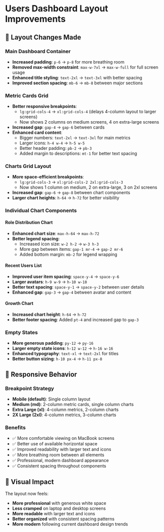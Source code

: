 # Users Dashboard Layout Improvements

## 🎨 Layout Changes Made

### Main Dashboard Container
- **Increased padding**: `p-6` → `p-8` for more breathing room
- **Removed max-width constraint**: `max-w-7xl` → `max-w-full` for full screen usage
- **Enhanced title styling**: `text-2xl` → `text-3xl` with better spacing
- **Improved section spacing**: `mb-6` → `mb-8` between major sections

### Metric Cards Grid
- **Better responsive breakpoints**: 
  - `lg:grid-cols-4` → `xl:grid-cols-4` (delays 4-column layout to larger screens)
  - Now shows 2 columns on medium screens, 4 on extra-large screens
- **Increased gap**: `gap-4` → `gap-6` between cards
- **Enhanced card content**:
  - Bigger numbers: `text-2xl` → `text-3xl` for main metrics
  - Larger icons: `h-4 w-4` → `h-5 w-5`
  - Better header padding: `pb-2` → `pb-3`
  - Added margin to descriptions: `mt-1` for better text spacing

### Charts Grid Layout
- **More space-efficient breakpoints**:
  - `lg:grid-cols-3` → `xl:grid-cols-2 2xl:grid-cols-3`
  - Now shows 1 column on medium, 2 on extra-large, 3 on 2xl screens
- **Increased gap**: `gap-6` → `gap-8` between chart components
- **Larger chart heights**: `h-64` → `h-72` for better visibility

### Individual Chart Components

#### Role Distribution Chart
- **Enhanced chart size**: `max-h-64` → `max-h-72`
- **Better legend spacing**: 
  - Increased icon size: `w-2 h-2` → `w-3 h-3`
  - More gap between items: `gap-1 mr-4` → `gap-2 mr-6`
  - Added bottom margin: `mb-2` for legend wrapping

#### Recent Users List
- **Improved user item spacing**: `space-y-4` → `space-y-6`
- **Larger avatars**: `h-9 w-9` → `h-10 w-10`
- **Better text spacing**: `space-y-1` → `space-y-2` between user details
- **Enhanced gap**: `gap-3` → `gap-4` between avatar and content

#### Growth Chart
- **Increased chart height**: `h-64` → `h-72`
- **Better footer spacing**: Added `pt-4` and increased gap to `gap-3`

### Empty States
- **More generous padding**: `py-12` → `py-16`
- **Larger empty state icons**: `h-12 w-12` → `h-16 w-16`
- **Enhanced typography**: `text-xl` → `text-2xl` for titles
- **Better button sizing**: `h-10 px-4` → `h-11 px-8`

## 📱 Responsive Behavior

### Breakpoint Strategy
- **Mobile (default)**: Single column layout
- **Medium (md)**: 2-column metric cards, single column charts
- **Extra Large (xl)**: 4-column metrics, 2-column charts
- **2X Large (2xl)**: 4-column metrics, 3-column charts

### Benefits
- ✅ More comfortable viewing on MacBook screens
- ✅ Better use of available horizontal space
- ✅ Improved readability with larger text and icons
- ✅ More breathing room between all elements
- ✅ Professional, modern dashboard appearance
- ✅ Consistent spacing throughout components

## 🎯 Visual Impact

The layout now feels:
- **More professional** with generous white space
- **Less cramped** on laptop and desktop screens
- **More readable** with larger text and icons
- **Better organized** with consistent spacing patterns
- **More modern** following current dashboard design trends 